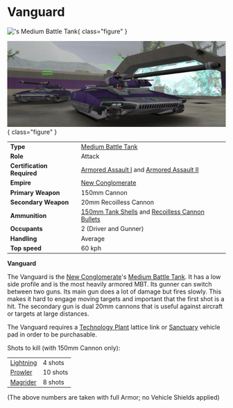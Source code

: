 # Vanguard

!['s
[Medium Battle Tank](../items/Medium_Battle_Tank.md)](../images/Vanguard.jpg){ class="figure" }

![](../images/Vanguards.jpg){ class="figure" }

|                            |                                                                                                                                        |
| -------------------------- | -------------------------------------------------------------------------------------------------------------------------------------- |
| **Type**                   | [Medium Battle Tank](../items/Medium_Battle_Tank.md)                                                                                   |
| **Role**                   | Attack                                                                                                                                 |
| **Certification Required** | [Armored Assault I](../certifications/Armored_Assault_I.md) and [Armored Assault II](../certifications/Armored_Assault_II.md)             |
| **Empire**                 | [New Conglomerate](../factions/New_Conglomerate.md)                                                                                         |
| **Primary Weapon**         | 150mm Cannon                                                                                                                           |
| **Secondary Weapon**       | 20mm Recoilless Cannon                                                                                                                 |
| **Ammunition**             | [150mm Tank Shells](<../ammunition/Tank_Shell_(150mm).md>) and [Recoilless Cannon Bullets](../ammunition/Recoilless_Cannon_Bullets.md) |
| **Occupants**              | 2 (Driver and Gunner)                                                                                                                  |
| **Handling**               | Average                                                                                                                                |
| **Top speed**              | 60 kph                                                                                                                                 |

**Vanguard**

The Vanguard is the [New Conglomerate](../factions/New_Conglomerate.md)'s
[Medium Battle Tank](../items/Medium_Battle_Tank.md). It has a low side profile
and is the most heavily armored MBT. Its gunner can switch between two guns. Its
main gun does a lot of damage but fires slowly. This makes it hard to engage
moving targets and important that the first shot is a hit. The secondary gun is
dual 20mm cannons that is useful against aircraft or targets at large distances.

The Vanguard requires a [Technology Plant](../locations/Technology_Plant.md)
lattice link or [Sanctuary](../locations/Sanctuary.md) vehicle pad in order to
be purchasable.

Shots to kill (with 150mm Cannon only):

|                           |          |
| ------------------------- | -------- |
| [Lightning](Lightning.md) | 4 shots  |
| [Prowler](Prowler.md)     | 10 shots |
| [Magrider](Magrider.md)   | 8 shots  |

(The above numbers are taken with full Armor; no Vehicle Shields applied)
